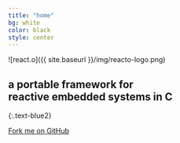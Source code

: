 ```yaml
---
title: "home"
bg: white
color: black
style: center
---
```


![react.o]({{ site.baseurl }}/img/reacto-logo.png)

## a portable **framework** for<br>**reactive embedded systems in C**
{:.text-blue2}

<span id="forkongithub">
  <a href="{{ site.source_link }}" class="bg-gray-blue">
    Fork me on GitHub
  </a>
</span>
